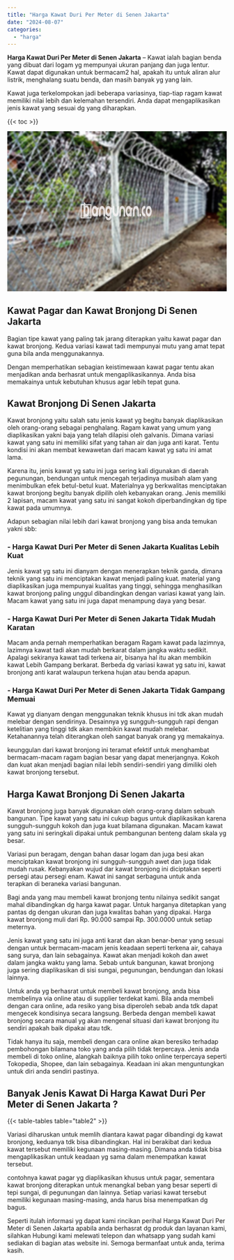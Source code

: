 ```yaml
---
title: "Harga Kawat Duri Per Meter di Senen Jakarta"
date: "2024-08-07"
categories: 
  - "harga"
---
```


**Harga Kawat Duri Per Meter di Senen Jakarta** – Kawat ialah bagian benda yang dibuat dari logam yg mempunyai ukuran panjang dan juga lentur. Kawat dapat digunakan untuk bermacam2 hal, apakah itu untuk aliran alur listrik, menghalang suatu benda, dan masih banyak yg yang lain.

Kawat juga terkelompokan jadi beberapa variasinya, tiap-tiap ragam kawat memiliki nilai lebih dan kelemahan tersendiri. Anda dapat mengaplikasikan jenis kawat yang sesuai dg yang diharapkan.

{{< toc >}}

![Harga Kawat Duri Per Meter di Senen Jakarta](/images/jual-kawat-murah33.png)

## Kawat Pagar dan Kawat Bronjong Di Senen Jakarta

Bagian tipe kawat yang paling tak jarang diterapkan yaitu kawat pagar dan kawat bronjong. Kedua variasi kawat tadi mempunyai mutu yang amat tepat guna bila anda menggunakannya.

Dengan memperhatikan sebagian keistimewaan kawat pagar tentu akan menjadikan anda berhasrat untuk mengaplikasikannya. Anda bisa memakainya untuk kebutuhan khusus agar lebih tepat guna.

## Kawat Bronjong Di Senen Jakarta

Kawat bronjong yaitu salah satu jenis kawat yg begitu banyak diaplikasikan oleh orang-orang sebagai penghalang. Ragam kawat yang umum yang diaplikasikan yakni baja yang telah dilapisi oleh galvanis. Dimana variasi kawat yang satu ini memiliki sifat yang tahan air dan juga anti karat. Tentu kondisi ini akan membat kewawetan dari macam kawat yg satu ini amat lama.

Karena itu, jenis kawat yg satu ini juga sering kali digunakan di daerah pegunungan, bendungan untuk mencegah terjadinya musibah alam yang menimbulkan efek betul-betul kuat. Materialnya yg berkwalitas menciptakan kawat bronjong begitu banyak dipilih oleh kebanyakan orang. Jenis memiliki 2 lapisan, macam kawat yang satu ini sangat kokoh diperbandingkan dg tipe kawat pada umumnya.

Adapun sebagian nilai lebih dari kawat bronjong yang bisa anda temukan yakni sbb:

### \- Harga Kawat Duri Per Meter di Senen Jakarta Kualitas Lebih Kuat

Jenis kawat yg satu ini dianyam dengan menerapkan teknik ganda, dimana teknik yang satu ini menciptakan kawat menjadi paling kuat. material yang diaplikasikan juga mempunyai kualitas yang tinggi, sehingga menghasilkan kawat bronjong paling unggul dibandingkan dengan variasi kawat yang lain. Macam kawat yang satu ini juga dapat menampung daya yang besar.

### \- Harga Kawat Duri Per Meter di Senen Jakarta Tidak Mudah Karatan

Macam anda pernah memperhatikan beragam Ragam kawat pada lazimnya, lazimnya kawat tadi akan mudah berkarat dalam jangka waktu sedikit. Apalagi sekiranya kawat tadi terkena air, bisanya hal itu akan membikin kawat Lebih Gampang berkarat. Berbeda dg variasi kawat yg satu ini, kawat bronjong anti karat walaupun terkena hujan atau benda apapun.

### \- Harga Kawat Duri Per Meter di Senen Jakarta Tidak Gampang Memuai

Kawat yg dianyam dengan menggunakan teknik khusus ini tdk akan mudah melebar dengan sendirinya. Desainnya yg sungguh-sungguh rapi dengan ketelitian yang tinggi tdk akan membikin kawat mudah melebar. Ketahanannya telah diterangkan oleh sangat banyak orang yg memakainya.

keunggulan dari kawat bronjong ini teramat efektif untuk menghambat bermacam-macam ragam bagian besar yang dapat menerjangnya. Kokoh dan kuat akan menjadi bagian nilai lebih sendiri-sendiri yang dimiliki oleh kawat bronjong tersebut.

## Harga Kawat Bronjong Di Senen Jakarta

Kawat bronjong juga banyak digunakan oleh orang-orang dalam sebuah bangunan. Tipe kawat yang satu ini cukup bagus untuk diaplikasikan karena sungguh-sungguh kokoh dan juga kuat bilamana digunakan. Macam kawat yang satu ini seringkali dipakai untuk pembangunan benteng dalam skala yg besar.

Variasi pun beragam, dengan bahan dasar logam dan juga besi akan menciptakan kawat bronjong ini sungguh-sungguh awet dan juga tidak mudah rusak. Kebanyakan wujud dar kawat bronjong ini diciptakan seperti persegi atau persegi enam. Kawat ini sangat serbaguna untuk anda terapkan di beraneka variasi bangunan.

Bagi anda yang mau membeli kawat bronjong tentu nilainya sedikit sangat mahal dibandingkan dg harga kawat pagar. Untuk harganya ditetapkan yang pantas dg dengan ukuran dan juga kwalitas bahan yang dipakai. Harga kawat bronjong muli dari Rp. 90.000 sampai Rp. 300.0000 untuk setiap meternya.

Jenis kawat yang satu ini juga anti karat dan akan benar-benar yang sesuai dengan untuk bermacam-macam jenis keadaan seperti terkena air, cahaya sang surya, dan lain sebagainya. Kawat akan menjadi kokoh dan awet dalam jangka waktu yang lama. Sebab untuk bangunan, kawat bronjong juga sering diaplikasikan di sisi sungai, pegunungan, bendungan dan lokasi lainnya.

Untuk anda yg berhasrat untuk membeli kawat bronjong, anda bisa membelinya via online atau di supplier terdekat kami. Bila anda membeli dengan cara online, ada resiko yang bisa diperoleh sebab anda tdk dapat mengecek kondisinya secara langsung. Berbeda dengan membeli kawat bronjong secara manual yg akan mengenal situasi dari kawat bronjong itu sendiri apakah baik dipakai atau tdk.

Tidak hanya itu saja, membeli dengan cara online akan beresiko terhadap pembohongan bilamana toko yang anda pilih tidak terpercaya. Jenis anda membeli di toko online, alangkah baiknya pilih toko online terpercaya seperti Tokopedia, Shopee, dan lain sebagainya. Keadaan ini akan menguntungkan untuk diri anda sendiri pastinya.

## Banyak Jenis Kawat Di Harga Kawat Duri Per Meter di Senen Jakarta ?

{{< table-tables table="table2" >}}

Variasi diharuskan untuk memlih diantara kawat pagar dibandingi dg kawat bronjong, keduanya tdk bisa dibandingkan. Hal ini berakibat dari kedua kawat tersebut memiliki kegunaan masing-masing. Dimana anda tidak bisa mengaplikasikan untuk keadaan yg sama dalam menempatkan kawat tersebut.

contohnya kawat pagar yg diaplikasikan khusus untuk pagar, sementara kawat bronjong diterapkan untuk menangkal beban yang besar seperti di tepi sungai, di pegunungan dan lainnya. Setiap variasi kawat tersebut memiliki kegunaan masing-masing, anda harus bisa menempatkan dg bagus.

Seperti itulah informasi yg dapat kami rincikan perihal Harga Kawat Duri Per Meter di Senen Jakarta apabila anda berhasrat dg produk dan layanan kami, silahkan Hubungi kami melewati telepon dan whatsapp yang sudah kami sediakan di bagian atas website ini. Semoga bermanfaat untuk anda, terima kasih.
